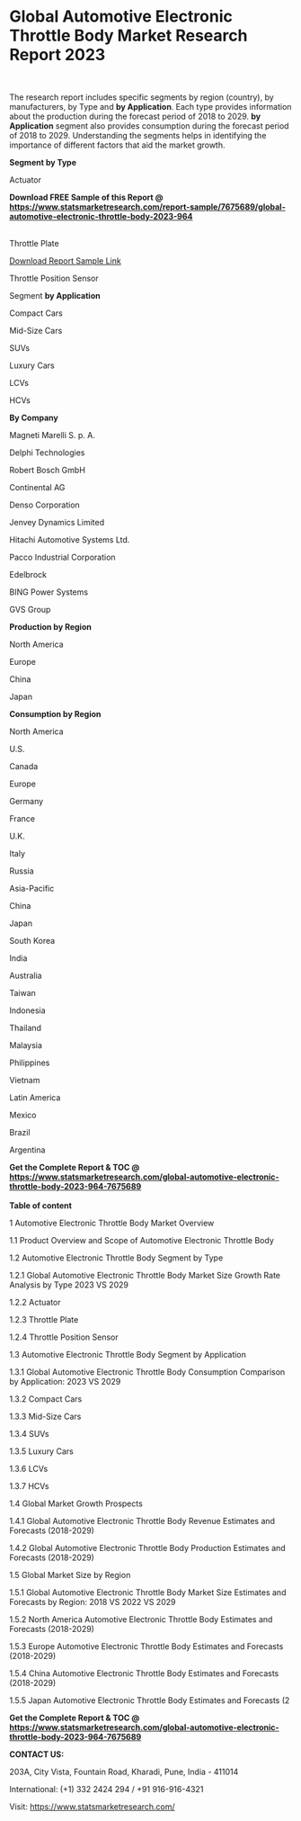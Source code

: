 <h1>Global Automotive Electronic Throttle Body Market Research Report 2023</h1><br/><p>The research report includes specific segments by region (country), by manufacturers, by Type and <strong>by Application</strong>. Each type provides information about the production during the forecast period of 2018 to 2029. <strong>by Application</strong> segment also provides consumption during the forecast period of 2018 to 2029. Understanding the segments helps in identifying the importance of different factors that aid the market growth.</p><p><strong>Segment by Type</strong></p><p>Actuator</p><div><b>Download FREE Sample of this Report @ <a href="https://www.statsmarketresearch.com/download-free-sample/7675689/global-automotive-electronic-throttle-body-2023-964">https://www.statsmarketresearch.com/report-sample/7675689/global-automotive-electronic-throttle-body-2023-964</a></b></div><br><p>Throttle Plate</p><p><a href="https://www.statsmarketresearch.com/download-free-sample/7675689/global-automotive-electronic-throttle-body-2023-964">Download Report Sample Link</a></p><p>Throttle Position Sensor</p><p>Segment <strong>by Application</strong></p><p>Compact Cars</p><p>Mid-Size Cars</p><p>SUVs</p><p>Luxury Cars</p><p>LCVs</p><p>HCVs</p><p><strong>By Company</strong></p><p>Magneti Marelli S. p. A.</p><p>Delphi Technologies</p><p>Robert Bosch GmbH</p><p>Continental AG</p><p>Denso Corporation</p><p>Jenvey Dynamics Limited</p><p>Hitachi Automotive Systems Ltd.</p><p>Pacco Industrial Corporation</p><p>Edelbrock</p><p>BING Power Systems</p><p>GVS Group</p><p><strong>Production by Region</strong></p><p>North America</p><p>Europe</p><p>China</p><p>Japan</p><p><strong>Consumption by Region</strong></p><p>North America</p><p>U.S.</p><p>Canada</p><p>Europe</p><p>Germany</p><p>France</p><p>U.K.</p><p>Italy</p><p>Russia</p><p>Asia-Pacific</p><p>China</p><p>Japan</p><p>South Korea</p><p>India</p><p>Australia</p><p>Taiwan</p><p>Indonesia</p><p>Thailand</p><p>Malaysia</p><p>Philippines</p><p>Vietnam</p><p>Latin America</p><p>Mexico</p><p>Brazil</p><p>Argentina</p><div><b>Get the Complete Report & TOC @ <a href="https://www.statsmarketresearch.com/global-automotive-electronic-throttle-body-2023-964-7675689">https://www.statsmarketresearch.com/global-automotive-electronic-throttle-body-2023-964-7675689</a></b></div><br><b>Table of content</b><p>1 Automotive Electronic Throttle Body Market Overview<br />
 
  1.1 Product Overview and Scope of Automotive Electronic Throttle Body<br />
 
  1.2 Automotive Electronic Throttle Body Segment by Type<br />
 
  1.2.1 Global Automotive Electronic Throttle Body Market Size Growth Rate Analysis by Type 2023 VS 2029<br />
 
  1.2.2 Actuator<br />
 
  1.2.3 Throttle Plate<br />
 
  1.2.4 Throttle Position Sensor<br />
 
  1.3 Automotive Electronic Throttle Body Segment by Application<br />
 
  1.3.1 Global Automotive Electronic Throttle Body Consumption Comparison by Application: 2023 VS 2029<br />
 
  1.3.2 Compact Cars<br />
 
  1.3.3 Mid-Size Cars<br />
 
  1.3.4 SUVs<br />
 
  1.3.5 Luxury Cars<br />
 
  1.3.6 LCVs<br />
 
  1.3.7 HCVs<br />
 
  1.4 Global Market Growth Prospects<br />
 
  1.4.1 Global Automotive Electronic Throttle Body Revenue Estimates and Forecasts (2018-2029)<br />
 
  1.4.2 Global Automotive Electronic Throttle Body Production Estimates and Forecasts (2018-2029)<br />
 
  1.5 Global Market Size by Region<br />
 
  1.5.1 Global Automotive Electronic Throttle Body Market Size Estimates and Forecasts by Region: 2018 VS 2022 VS 2029<br />
 
  1.5.2 North America Automotive Electronic Throttle Body Estimates and Forecasts (2018-2029)<br />
 
  1.5.3 Europe Automotive Electronic Throttle Body Estimates and Forecasts (2018-2029)<br />
 
  1.5.4 China Automotive Electronic Throttle Body Estimates and Forecasts (2018-2029)<br />
 
  1.5.5 Japan Automotive Electronic Throttle Body Estimates and Forecasts (2<br><div><b>Get the Complete Report & TOC @ <a href="https://www.statsmarketresearch.com/global-automotive-electronic-throttle-body-2023-964-7675689">https://www.statsmarketresearch.com/global-automotive-electronic-throttle-body-2023-964-7675689</a></b></div></p>
 
 <b>CONTACT US:</b><br>
 
 203A, City Vista, Fountain Road, Kharadi, Pune, India - 411014 <br>
 
 International: (+1) 332 2424 294 / +91 916-916-4321<br>
 
 Visit: <a href="https://www.statsmarketresearch.com/">https://www.statsmarketresearch.com/</a>
 
 <br>